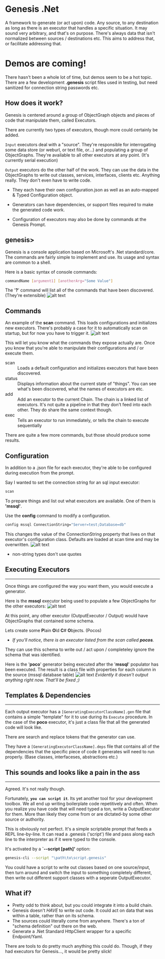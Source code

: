 # Genesis .Net
A framework to generate (or act upon) code. Any source, to any destination as long as there is an executor that handles a specific situation. It may sound very arbitrary, and that's on purpose. There's always data that isn't normalized between sources / destinations etc. This aims to address that, or facilitate addressing that.

# Demos are coming!
There hasn't been a whole lot of time, but demos seem to be a hot topic. There are a few development <b>.genesis</b> script files used in testing, but need sanitized for connection string passwords etc. 

## How does it work?
Genesis is centered around a group of ObjectGraph objects and pieces of code that manipulate them, called Executors. 

There are currently two types of executors, though more could certainly be added.

`Input` executors deal with a "source". They're responsible for interrogating some data store (or weburl, or text file, or...) and populating a group of ObjectGraphs. They're available to all other executors at any point. (It's currently serial execution) 

`Output` executors do the other half of the work. They can use the data in the ObjectGraphs to write out classes, services, interfaces, clients etc. Anything really. They don't even have to write code.

* They each have their own configuration.json as well as an auto-mapped & Typed Configuration object. 

* Generators can have dependencies, or support files required to make the generated code work.

* Configuration of executors may also be done by commands at the Genesis Prompt. 

## genesis>
Genesis is a console application based on Microsoft's .Net standard/core. The commands are fairly simple to implement and use. Its usage and syntax are common to a shell. 

Here is a basic syntax of console commands:

``` bash
commandName [argument1] [anotherArg="Some Value"] 
```

The '<b>?</b>' command will list all of the commands that have been discovered. (They're extensible)
![alt text](https://github.com/genesisdotnet/genesis/blob/master/docs/images/commands.png?raw=true "Command List")

## Commands
An example of the <b>scan</b> command. This loads configurations and initializes new executors. There's probably a case for it to automatically scan on startup, but for now you have to trigger it.
![alt text](https://github.com/genesisdotnet/genesis/blob/master/docs/images/scan.png?raw=true "Scan Example")

This will let you know what the commands they expose actually are. Once you know that you're able to manipulate their configurations and / or execute them.

<dl>
    <dt>scan</dt>
    <dd>Loads a default configuration and initializes executors that have been discovered.</dd>
    <dt>status</dt>
    <dd>Displays information about the current state of "things". You can see what's been discovered, what the names of executors are etc.</dd>
    <dt>add</dt>
    <dd>Add an executor to the current Chain. The chain is a linked list of executors. It's not quite a pipeline in that they don't feed into each other. They do share the same context though.</dd>
    <dt>exec</dt>
    <dd>Tells an executor to run immediately, or tells the chain to execute sequentially</dd>
</dl>

There are quite a few more commands, but those should produce some results. 

## Configuration
In addition to a .json file for each executor, they're able to be configured during execution from the prompt.

Say I wanted to set the connection string for an sql input executor:
```bash
scan
```
To prepare things and list out what executors are available. One of them is <b>'mssql'</b>. 

Use the <b>config</b> command to modify a configuration.
```bash
config mssql ConnectionString="Server=test;Database=db"
```

This changes the value of the ConnectionString property that lives on that executor's configuration class. Defaults are loaded at scan time and may be overwritten.
![alt text](https://github.com/genesisdotnet/genesis/blob/master/docs/images/config.png?raw=true "Scan Example")

* non-string types don't use quotes

## Executing Executors
---
Once things are configured the way you want them, you would execute a generator.

Here is the <b>mssql</b> executor being used to populate a few ObjectGraphs for the other executors:
![alt text](https://github.com/genesisdotnet/genesis/blob/master/docs/images/exec_mssql.png?raw=true "Execution Example")

At this point, any other executor (OutputExecutor / Output) would have ObjectGraphs that contained some schema. 

Lets create some <b>P</b>lain <b>O</b>ld <b>C</b># <b>O</b>bjects. (Pocos)
* <i>If you'll notice, there is an executor listed from the scan called <b>pocos</b>.</i>
 
They can use this schema to write out / act upon / completeley ignore the schema that was identified.

Here is the '<b>poco</b>' generator being executed after the '<b>mssql</b>' populator has been executed. The result is a class file with properties for each column in the source (mssql database table)
![alt text](https://github.com/genesisdotnet/genesis/blob/master/docs/images/exec_poco.png?raw=true "Execution Example")
<i>Evidently it doesn't output anything right now. That'll be fixed ;)</i>

## Templates & Dependencies
---
Each output executor has a `[GeneratingExecutorClassName].gen` file that contains a simple "template" for it to use during its `Execute` procedure. In the case of the <b>poco</b> executor, it's just a class file that all the generated code will look like.

There are search and replace tokens that the generator can use. 

They have a `[GeneratingExecutorClassName].deps` file that contains all of the dependencies that the specific piece of code it generates will need to run properly. (Base classes, interfaceses, abstractions etc.)

## This sounds and looks like a pain in the ass
---
Agreed. It's not really though. 

Fortunately, <b>`you can script it`</b>. Its yet another tool for your development toolbox.  We all end up writing boilerplate code repetitively and often. When you realize you have code that will need typed a ton, write a OutputExecutor for them. More than likely they come from or are dictated-by some other source or authority. 

This is obviously not perfect. It's a simple scriptable prompt that feeds a REPL line-by-line. It can read a .genesis ('script') file and pass along each line to the interpreter as if it were typed to the console. 

It's activated by a <b>`--script [path]'</b> option:
```bash
genesis-cli --script "\path\to\script.genesis"
```

You could have a script to write out classes based on one source/input, then turn around and switch the input to something completely different, then write out different support classes with a seperate OutputExecutor. 

## What if?
* Pretty odd to think about, but you could integrate it into a build chain.
* Genesis doesn't <i>HAVE</i> to write out code. It could act on data that was within a table, rather than on its schema.
* The sources could literally come from anywhere. There's a ton of "schema definition" out there on the web.
* Generate a .Net Standard HttpClient wrapper for a specific Endpoint/Yaml.  

There are tools to do pretty much anything this could do. Though, if they had executors for Genesis..., it would be pretty slick!
